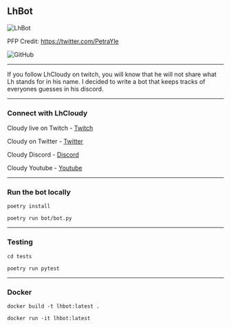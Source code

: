 ## LhBot

![LhBot](https://i.gyazo.com/632f0e60dc0535128971887acad98993.png)

PFP Credit: https://twitter.com/PetraYle

![GitHub](https://img.shields.io/github/license/alexraskin/lhbot)

---

If you follow LhCloudy on twitch, you will know that he will not share what Lh stands for in his name. I decided to write a bot that keeps tracks of everyones guesses in his discord. 
___
### Connect with LhCloudy
Cloudy live on Twitch - [Twitch](https://www.twitch.tv/lhcloudy27)

Cloudy on Twitter - [Twitter](https://twitter.com/LhCloudy)

Cloudy Discord - [Discord](https://discord.com/invite/jd6CZSj8jb)

Cloudy Youtube - [Youtube](https://www.youtube.com/channel/UC2CV-HWvIrMO4mUnYtNS-7A)
___
### Run the bot locally
`poetry install`

`poetry run bot/bot.py`
___
### Testing
`cd tests`  
  
`poetry run pytest`
___
### Docker
`docker build -t lhbot:latest .`

`docker run -it lhbot:latest`  
